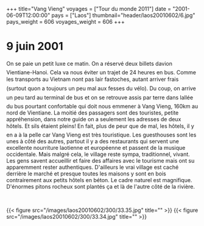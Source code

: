 +++
title="Vang Vieng"
voyages = ["Tour du monde 2011"]
date = "2001-06-09T12:00:00"
pays = ["Laos"]
thumbnail="header/laos20010602/6.jpg"
pays_weight = 606
voyages_weight = 606
+++
# 9 juin 2001

On se paie un petit luxe ce matin. On a réservé deux billets davion Vientiane-Hanoi. 
Cela va nous éviter un trajet de 24 heures en bus. Comme les transports au Vietnam 
nont pas lair fastoches, autant arriver frais (surtout quon a toujours un 
peu mal aux fesses du vélo). Du coup, on arrive un peu tard au terminal de bus 
et on se retrouve assis par terre dans lallée du bus pourtant confortable qui 
doit nous emmener à Vang Vieng, 160km au nord de Vientiane. La moitié des passagers 
sont des touristes, petite appréhension, dans notre guide on a seulement les 
adresses de deux hôtels. Et sils étaient pleins! En fait, plus de peur que 
de mal, les hôtels, il y en a à la pelle car Vang Vieng est très touristique. 
Les guesthouses sont les unes à côté des autres, partout il y a des restaurants 
qui servent une excellente nourriture laotienne et européenne et passent de 
la musique occidentale. Mais malgré cela, le village reste sympa, traditionnel, 
vivant. Les gens savent accueillir et faire des affaires avec le tourisme mais 
ont su apparemment rester authentiques. D'ailleurs le vrai village est caché 
derrière le marché et presque toutes les maisons y sont en bois contrairement 
aux petits hôtels en béton. Le cadre naturel est magnifique. D'énormes pitons 
rocheux sont plantés ça et là de l'autre côté de la rivière.

&nbsp;


<div id="TOTO">{{< figure src="/images/laos20010602/300/33.35.jpg" title="" >}}
{{< figure src="/images/laos20010602/300/33.34.jpg" title="" >}}
